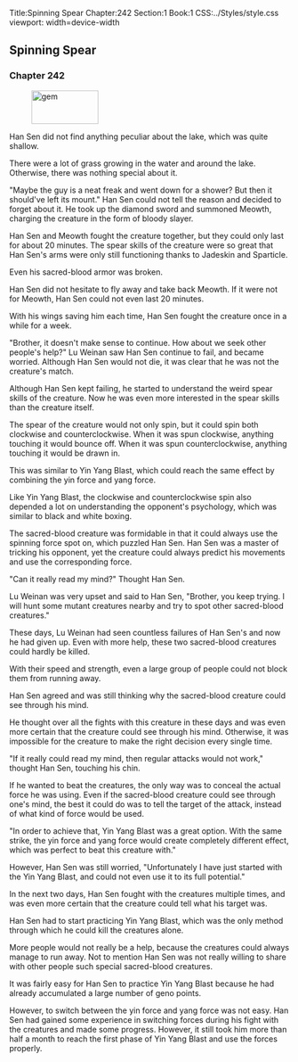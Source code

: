 Title:Spinning Spear 
Chapter:242 
Section:1 
Book:1 
CSS:../Styles/style.css 
viewport: width=device-width
  
## Spinning Spear
### Chapter 242 
<figure>
	<img src="../Images/gem.gif" alt="gem" id="gem" width="120" height="60" />
</figure>
  

  
  Han Sen did not find anything peculiar about the lake, which was quite shallow.

There were a lot of grass growing in the water and around the lake. Otherwise, there was nothing special about it.

"Maybe the guy is a neat freak and went down for a shower? But then it should've left its mount." Han Sen could not tell the reason and decided to forget about it. He took up the diamond sword and summoned Meowth, charging the creature in the form of bloody slayer.

Han Sen and Meowth fought the creature together, but they could only last for about 20 minutes. The spear skills of the creature were so great that Han Sen's arms were only still functioning thanks to Jadeskin and Sparticle.

Even his sacred-blood armor was broken.

Han Sen did not hesitate to fly away and take back Meowth. If it were not for Meowth, Han Sen could not even last 20 minutes.

With his wings saving him each time, Han Sen fought the creature once in a while for a week.

"Brother, it doesn't make sense to continue. How about we seek other people's help?" Lu Weinan saw Han Sen continue to fail, and became worried. Although Han Sen would not die, it was clear that he was not the creature's match.

Although Han Sen kept failing, he started to understand the weird spear skills of the creature. Now he was even more interested in the spear skills than the creature itself.

The spear of the creature would not only spin, but it could spin both clockwise and counterclockwise. When it was spun clockwise, anything touching it would bounce off. When it was spun counterclockwise, anything touching it would be drawn in.

This was similar to Yin Yang Blast, which could reach the same effect by combining the yin force and yang force.

Like Yin Yang Blast, the clockwise and counterclockwise spin also depended a lot on understanding the opponent's psychology, which was similar to black and white boxing.

The sacred-blood creature was formidable in that it could always use the spinning force spot on, which puzzled Han Sen. Han Sen was a master of tricking his opponent, yet the creature could always predict his movements and use the corresponding force.

"Can it really read my mind?" Thought Han Sen.

Lu Weinan was very upset and said to Han Sen, "Brother, you keep trying. I will hunt some mutant creatures nearby and try to spot other sacred-blood creatures."

These days, Lu Weinan had seen countless failures of Han Sen's and now he had given up. Even with more help, these two sacred-blood creatures could hardly be killed.

With their speed and strength, even a large group of people could not block them from running away.

Han Sen agreed and was still thinking why the sacred-blood creature could see through his mind.

He thought over all the fights with this creature in these days and was even more certain that the creature could see through his mind. Otherwise, it was impossible for the creature to make the right decision every single time.

"If it really could read my mind, then regular attacks would not work," thought Han Sen, touching his chin.

If he wanted to beat the creatures, the only way was to conceal the actual force he was using. Even if the sacred-blood creature could see through one's mind, the best it could do was to tell the target of the attack, instead of what kind of force would be used.

"In order to achieve that, Yin Yang Blast was a great option. With the same strike, the yin force and yang force would create completely different effect, which was perfect to beat this creature with."

However, Han Sen was still worried, "Unfortunately I have just started with the Yin Yang Blast, and could not even use it to its full potential."

In the next two days, Han Sen fought with the creatures multiple times, and was even more certain that the creature could tell what his target was.

Han Sen had to start practicing Yin Yang Blast, which was the only method through which he could kill the creatures alone.

More people would not really be a help, because the creatures could always manage to run away. Not to mention Han Sen was not really willing to share with other people such special sacred-blood creatures.

It was fairly easy for Han Sen to practice Yin Yang Blast because he had already accumulated a large number of geno points.

However, to switch between the yin force and yang force was not easy. Han Sen had gained some experience in switching forces during his fight with the creatures and made some progress. However, it still took him more than half a month to reach the first phase of Yin Yang Blast and use the forces properly.
